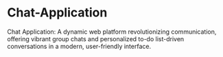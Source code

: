 # Chat-Application
Chat Application: A dynamic web platform revolutionizing communication, offering vibrant group chats and personalized to-do list-driven conversations in a modern, user-friendly interface.
